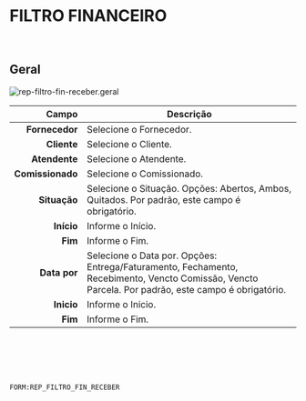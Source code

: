 # FILTRO FINANCEIRO
<br>

## Geral
![rep-filtro-fin-receber.geral](https://raw.githubusercontent.com/netforcews/docs-siscom/master/geral/imagens/rep-filtro-fin-receber.geral.png)

Campo | Descrição
--:|---
**Fornecedor** | Selecione o Fornecedor.
**Cliente** | Selecione o Cliente.
**Atendente** | Selecione o Atendente.
**Comissionado** | Selecione o Comissionado.
**Situação** | Selecione o Situação. Opções: Abertos, Ambos, Quitados. Por padrão, este campo é obrigatório.
**Início** | Informe o Início.
**Fim** | Informe o Fim.
**Data por** | Selecione o Data por. Opções: Entrega/Faturamento, Fechamento, Recebimento, Vencto Comissão, Vencto Parcela. Por padrão, este campo é obrigatório.
**Inicio** | Informe o Inicio.
**Fim** | Informe o Fim.
<br>
<br>
<br>
<br>

```FORM:REP_FILTRO_FIN_RECEBER```

